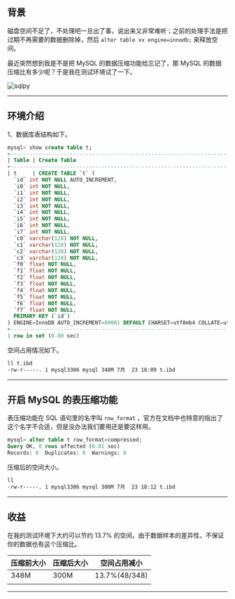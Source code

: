 ## 背景
磁盘空间不足了，不处理吧一旦出了事，说出来又非常难听；之前的处理手法是把过期不再需要的数据删除掉，然后 `alter table xx engine=innodb;` 来释放空间。

最近突然想到我是不是把 MySQL 的数据压缩功能给忘记了，那 MySQL 的数据压缩比有多少呢？于是我在测试环境试了一下。

![sqlpy](static/2020-30/sqlpy-row-format.jpg)

---

## 环境介绍
1、数据库表结构如下。
```sql
mysql> show create table t;                                                                      
+-----------------------------------------------------------------------------------------------+
| Table | Create Table                                                                                                                                                                                                                                                                                                                                                                                                                                                                                                                                                                                                                                                |
+-----------------------------------------------------------------------------------------------+
| t     | CREATE TABLE `t` (
  `id` int NOT NULL AUTO_INCREMENT,
  `i0` int NOT NULL,
  `i1` int NOT NULL,
  `i2` int NOT NULL,
  `i3` int NOT NULL,
  `i4` int NOT NULL,
  `i5` int NOT NULL,
  `i6` int NOT NULL,
  `i7` int NOT NULL,
  `c0` varchar(128) NOT NULL,
  `c1` varchar(128) NOT NULL,
  `c2` varchar(128) NOT NULL,
  `c3` varchar(128) NOT NULL,
  `f0` float NOT NULL,
  `f1` float NOT NULL,
  `f2` float NOT NULL,
  `f3` float NOT NULL,
  `f4` float NOT NULL,
  `f5` float NOT NULL,
  `f6` float NOT NULL,
  `f7` float NOT NULL,
  PRIMARY KEY (`id`)
) ENGINE=InnoDB AUTO_INCREMENT=80001 DEFAULT CHARSET=utf8mb4 COLLATE=utf8mb4_0900_ai_ci |
+-----------------------------------------------------------------------------------------------+
1 row in set (0.00 sec)
```

空间占用情况如下。

```bash
ll t.ibd
-rw-r-----. 1 mysql3306 mysql 348M 7月  23 18:09 t.ibd
```

---

## 开启 MySQL 的表压缩功能
表压缩功能在 SQL 语句里的名字叫 `row_format` ，官方在文档中也特意的指出了这个名字不合适，但是没办法我们要用还是要这样用。
```sql
mysql> alter table t row_format=compressed;  
Query OK, 0 rows affected (0.01 sec)
Records: 0  Duplicates: 0  Warnings: 0
```
压缩后的空间大小。
```bash
ll 
-rw-r-----. 1 mysql3306 mysql 300M 7月  23 18:12 t.ibd
```

---


## 收益

在我的测试环境下大约可以节约 13.7% 的空间，由于数据样本的差异性，不保证你的数据也有这个压缩比。

|**压缩前大小**|**压缩后大小**|**空间占用减小**|
|------------|-------------|--------------|
|348M        | 300M        |13.7%(48/348) |
|||

---